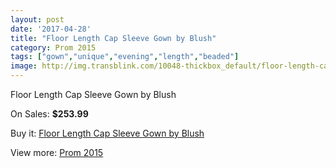 ```yaml
---
layout: post
date: '2017-04-28'
title: "Floor Length Cap Sleeve Gown by Blush"
category: Prom 2015
tags: ["gown","unique","evening","length","beaded"]
image: http://img.transblink.com/10048-thickbox_default/floor-length-cap-sleeve-gown-by-blush.jpg
---
```

Floor Length Cap Sleeve Gown by Blush

On Sales: **$253.99**
<a href="https://www.transblink.com/en/prom-2015/3259-floor-length-cap-sleeve-gown-by-blush.html"><amp-img layout="responsive" width="600" height="600" src="//img.transblink.com/10048-thickbox_default/floor-length-cap-sleeve-gown-by-blush.jpg" alt="Floor Length Cap Sleeve Gown by Blush 0" /></a>
<a href="https://www.transblink.com/en/prom-2015/3259-floor-length-cap-sleeve-gown-by-blush.html"><amp-img layout="responsive" width="600" height="600" src="//img.transblink.com/10051-thickbox_default/floor-length-cap-sleeve-gown-by-blush.jpg" alt="Floor Length Cap Sleeve Gown by Blush 1" /></a>
<a href="https://www.transblink.com/en/prom-2015/3259-floor-length-cap-sleeve-gown-by-blush.html"><amp-img layout="responsive" width="600" height="600" src="//img.transblink.com/10050-thickbox_default/floor-length-cap-sleeve-gown-by-blush.jpg" alt="Floor Length Cap Sleeve Gown by Blush 2" /></a>
<a href="https://www.transblink.com/en/prom-2015/3259-floor-length-cap-sleeve-gown-by-blush.html"><amp-img layout="responsive" width="600" height="600" src="//img.transblink.com/10049-thickbox_default/floor-length-cap-sleeve-gown-by-blush.jpg" alt="Floor Length Cap Sleeve Gown by Blush 3" /></a>

Buy it: [Floor Length Cap Sleeve Gown by Blush](https://www.transblink.com/en/prom-2015/3259-floor-length-cap-sleeve-gown-by-blush.html "Floor Length Cap Sleeve Gown by Blush")

View more: [Prom 2015](https://www.transblink.com/en/10-prom-2015 "Prom 2015")